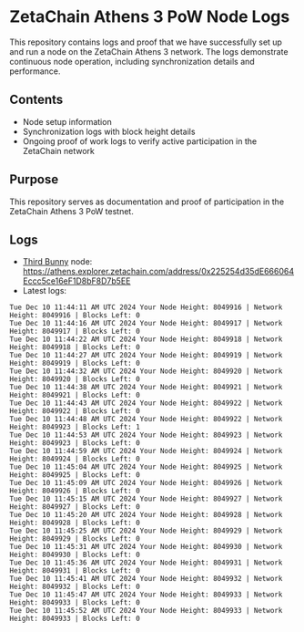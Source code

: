 # ZetaChain Athens 3 PoW Node Logs
This repository contains logs and proof that we have successfully set up and run a node on the ZetaChain Athens 3 network. The logs demonstrate continuous node operation, including synchronization details and performance.

## Contents
- Node setup information
- Synchronization logs with block height details
- Ongoing proof of work logs to verify active participation in the ZetaChain network

## Purpose
This repository serves as documentation and proof of participation in the ZetaChain Athens 3 PoW testnet.

## Logs

- [Third Bunny](https://thirdbunny.xyz/) node: https://athens.explorer.zetachain.com/address/0x225254d35dE666064Eccc5ce16eF1D8bF8D7b5EE
- Latest logs:
```
Tue Dec 10 11:44:11 AM UTC 2024 Your Node Height: 8049916 | Network Height: 8049916 | Blocks Left: 0
Tue Dec 10 11:44:16 AM UTC 2024 Your Node Height: 8049917 | Network Height: 8049917 | Blocks Left: 0
Tue Dec 10 11:44:22 AM UTC 2024 Your Node Height: 8049918 | Network Height: 8049918 | Blocks Left: 0
Tue Dec 10 11:44:27 AM UTC 2024 Your Node Height: 8049919 | Network Height: 8049919 | Blocks Left: 0
Tue Dec 10 11:44:32 AM UTC 2024 Your Node Height: 8049920 | Network Height: 8049920 | Blocks Left: 0
Tue Dec 10 11:44:38 AM UTC 2024 Your Node Height: 8049921 | Network Height: 8049921 | Blocks Left: 0
Tue Dec 10 11:44:43 AM UTC 2024 Your Node Height: 8049922 | Network Height: 8049922 | Blocks Left: 0
Tue Dec 10 11:44:48 AM UTC 2024 Your Node Height: 8049922 | Network Height: 8049923 | Blocks Left: 1
Tue Dec 10 11:44:53 AM UTC 2024 Your Node Height: 8049923 | Network Height: 8049923 | Blocks Left: 0
Tue Dec 10 11:44:59 AM UTC 2024 Your Node Height: 8049924 | Network Height: 8049924 | Blocks Left: 0
Tue Dec 10 11:45:04 AM UTC 2024 Your Node Height: 8049925 | Network Height: 8049925 | Blocks Left: 0
Tue Dec 10 11:45:09 AM UTC 2024 Your Node Height: 8049926 | Network Height: 8049926 | Blocks Left: 0
Tue Dec 10 11:45:15 AM UTC 2024 Your Node Height: 8049927 | Network Height: 8049927 | Blocks Left: 0
Tue Dec 10 11:45:20 AM UTC 2024 Your Node Height: 8049928 | Network Height: 8049928 | Blocks Left: 0
Tue Dec 10 11:45:25 AM UTC 2024 Your Node Height: 8049929 | Network Height: 8049929 | Blocks Left: 0
Tue Dec 10 11:45:31 AM UTC 2024 Your Node Height: 8049930 | Network Height: 8049930 | Blocks Left: 0
Tue Dec 10 11:45:36 AM UTC 2024 Your Node Height: 8049931 | Network Height: 8049931 | Blocks Left: 0
Tue Dec 10 11:45:41 AM UTC 2024 Your Node Height: 8049932 | Network Height: 8049932 | Blocks Left: 0
Tue Dec 10 11:45:47 AM UTC 2024 Your Node Height: 8049933 | Network Height: 8049933 | Blocks Left: 0
Tue Dec 10 11:45:52 AM UTC 2024 Your Node Height: 8049933 | Network Height: 8049933 | Blocks Left: 0
```
